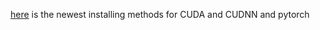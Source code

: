 [here](https://zhuanlan.zhihu.com/p/35532314) is the newest installing methods for CUDA and CUDNN and pytorch
